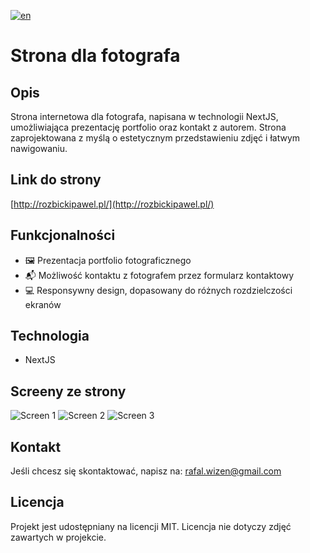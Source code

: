 [![en](https://img.shields.io/badge/lang-en-blue.svg)](https://github.com/rafalwizen/photographer-website-next-js-2/blob/master/README.md)
#  Strona dla fotografa

## Opis
Strona internetowa dla fotografa, napisana w technologii NextJS, umożliwiająca prezentację portfolio oraz kontakt z autorem. Strona zaprojektowana z myślą o estetycznym przedstawieniu zdjęć i łatwym nawigowaniu.

## Link do strony
[http://rozbickipawel.pl/](http://rozbickipawel.pl/)

## Funkcjonalności
- 🖼️ Prezentacja portfolio fotograficznego
- 📬 Możliwość kontaktu z fotografem przez formularz kontaktowy
- 💻 Responsywny design, dopasowany do różnych rozdzielczości ekranów

## Technologia
- NextJS

## Screeny ze strony
![Screen 1](screenshots/screenshot1.jpg)
![Screen 2](screenshots/screenshot2.jpg)
![Screen 3](screenshots/screenshot3.jpg)


## Kontakt
Jeśli chcesz się skontaktować, napisz na: [rafal.wizen@gmail.com](mailto:rafal.wizen@gmail.com)

## Licencja
Projekt jest udostępniany na licencji MIT. Licencja nie dotyczy zdjęć zawartych w projekcie.
